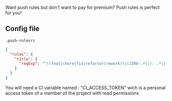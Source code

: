 Want push rules but don't want to pay for premium? Push rules is perfect for you!

## Config file

`.push-rulesrc`
```json
{
  "rules": {
    "title": {
      "regExp": "^((feat|chore|fix|refactor|rework)\\(JIRA-.+\\): .*|((chore|fix)(\\(.+\\))?): .*)"
    }
  }
}
```

You will need a CI variable named : "CI_ACCESS_TOKEN" wich is a personal access token of a member of the project with read permissions
